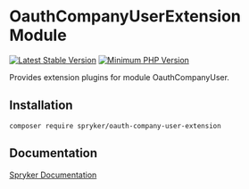 # OauthCompanyUserExtension Module
[![Latest Stable Version](https://poser.pugx.org/spryker/oauth-company-user-extension/v/stable.svg)](https://packagist.org/packages/spryker/oauth-company-user-extension)
[![Minimum PHP Version](https://img.shields.io/badge/php-%3E%3D%208.0-8892BF.svg)](https://php.net/)

Provides extension plugins for module OauthCompanyUser.

## Installation

```
composer require spryker/oauth-company-user-extension
```

## Documentation

[Spryker Documentation](https://docs.spryker.com)
